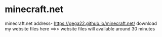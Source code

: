 # minecraft.net
minecraft.net address- https://gega22.github.io/minecraft.net/
download my website files here ==>> website files will available around 30 minutes
